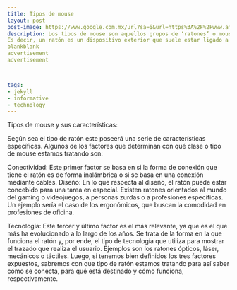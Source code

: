 ```yaml
---
title: Tipos de mouse
layout: post
post-image: https://www.google.com.mx/url?sa=i&url=https%3A%2F%2Fwww.amazon.com%2F-%2Fes%2Fdp%2FB07X8BM5KY&psig=AOvVaw1Jl3gyIaf1PZ1T8j7Wznm8&ust=1651204118934000&source=images&cd=vfe&ved=0CAwQjRxqFwoTCJiEk-zstfcCFQAAAAAdAAAAABAF
description: Los tipos de mouse son aquellos grupos de ‘ratones’ o mouse que abarcan todas las clases de este tipo de periféricos,Además a modo aclaratorio, como bien se ha podido deducir, el término anglosajón ‘mouse’ traducido al español es ‘ratón’.
Es decir, un ratón es un dispositivo exterior que suele estar ligado a otros dispositivos principales, tales como PC’s u ordenadores portátiles.
blankblank
advertisement
advertisement



tags:
- jekyll
- informative
- technology
---
```


Tipos de mouse y sus características:

Según sea el tipo de ratón este poseerá una serie de características específicas. Algunos de los factores que determinan con qué clase o tipo de mouse estamos tratando son:

Conectividad: Este primer factor se basa en si la forma de conexión que tiene el ratón es de forma inalámbrica o si se basa en una conexión mediante cables.
Diseño: En lo que respecta al diseño, el ratón puede estar concebido para una tarea en especial. Existen ratones orientados al mundo del gaming o videojuegos, a personas zurdas o a profesiones específicas. Un ejemplo sería el caso de los ergonómicos, que buscan la comodidad en profesiones de oficina.

Tecnología: Este tercer y último factor es el más relevante, ya que es el que más ha evolucionado a lo largo de los años. Se trata de la forma en la que funciona el ratón y, por ende, el tipo de tecnología que utiliza para mostrar el trazado que realiza el usuario. Ejemplos son los ratones ópticos, láser, mecánicos o táctiles.
Luego, si tenemos bien definidos los tres factores expuestos, sabremos con que tipo de ratón estamos tratando para así saber cómo se conecta, para qué está destinado y cómo funciona, respectivamente.  

